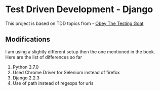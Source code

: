 ﻿# Test Driven Development - Django

This project is based on TDD topics from - [Obey The Testing Goat](https://www.obeythetestinggoat.com/)

## Modifications

I am using a slightly different setup then the one mentioned in the book. Here are the list of differences so far
1. Python 3.7.0
2. Used Chrome Driver for Selenium instead of firefox
3. Django 2.2.3
4. Use of path instead of regexps for urls




